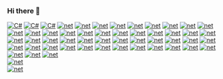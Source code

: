 ### Hi there 👋



[![C#](https://img.shields.io/badge/C-00599C?style=for-the-badge&logo=c&logoColor=white)]()
[![C#](https://img.shields.io/badge/C%2B%2B-00599C?style=for-the-badge&logo=c%2B%2B&logoColor=white)]()
[![C#](https://img.shields.io/badge/C%23-239120?style=for-the-badge&logo=c-sharp&logoColor=white)]()
[![net](https://img.shields.io/badge/.NET-5C2D91?style=for-the-badge&logo=.net&logoColor=white)]()
[![net](https://img.shields.io/badge/JavaScript-F7DF1E?style=for-the-badge&logo=javascript&logoColor=black)]()
[![net](https://img.shields.io/badge/Node.js-43853D?style=for-the-badge&logo=node.js&logoColor=white)]()
[![net](https://img.shields.io/badge/HTML-239120?style=for-the-badge&logo=html5&logoColor=white)]()
[![net](https://img.shields.io/badge/CSS-239120?&style=for-the-badge&logo=css3&logoColor=white)]()
[![net](https://img.shields.io/badge/PHP-777BB4?style=for-the-badge&logo=php&logoColor=white)]()
[![net](https://img.shields.io/badge/Dart-0175C2?style=for-the-badge&logo=dart&logoColor=white)]()
[![net](https://img.shields.io/badge/Flutter-02569B?style=for-the-badge&logo=flutter&logoColor=white)]()
[![net](https://img.shields.io/badge/MySQL-00000F?style=for-the-badge&logo=mysql&logoColor=white)]()
[![net](https://img.shields.io/badge/PostgreSQL-316192?style=for-the-badge&logo=postgresql&logoColor=white)]()
[![net](https://img.shields.io/badge/MongoDB-4EA94B?style=for-the-badge&logo=mongodb&logoColor=white)]()
[![net](https://img.shields.io/badge/Amazon_AWS-232F3E?style=for-the-badge&logo=amazon-aws&logoColor=white)]()
[![net](https://img.shields.io/badge/Microsoft_Azure-0089D6?style=for-the-badge&logo=microsoft-azure&logoColor=white)]()
[![net](https://img.shields.io/badge/Azure_DevOps-0078D7?style=for-the-badge&logo=azure-devops&logoColor=white)]()
[![net](https://img.shields.io/badge/Azure_Functions-0062AD?style=for-the-badge&logo=azure-functions&logoColor=white)]()
[![net](https://img.shields.io/badge/Digital_Ocean-0080FF?style=for-the-badge&logo=DigitalOcean&logoColor=white)]()
[![net](https://img.shields.io/badge/Oracle-F80000?style=for-the-badge&logo=oracle&logoColor=black)]()
[![net](https://img.shields.io/badge/React-20232A?style=for-the-badge&logo=react&logoColor=61DAFB)]()
[![net](https://img.shields.io/badge/Angular-DD0031?style=for-the-badge&logo=angular&logoColor=white)]()
[![net](https://img.shields.io/badge/Bootstrap-563D7C?style=for-the-badge&logo=bootstrap&logoColor=white)]()
[![net](https://img.shields.io/badge/Material--UI-0081CB?style=for-the-badge&logo=material-ui&logoColor=white)]()
[![net](https://img.shields.io/badge/jQuery-0769AD?style=for-the-badge&logo=jquery&logoColor=white)]()
[![net](https://img.shields.io/badge/Jest-323330?style=for-the-badge&logo=Jest&logoColor=white)]()
[![net](https://img.shields.io/badge/Linux-FCC624?style=for-the-badge&logo=linux&logoColor=black)]()
[![net](https://img.shields.io/badge/Java-ED8B00?style=for-the-badge&logo=openjdk&logoColor=white)]()
[![net](https://img.shields.io/badge/Shell_Script-121011?style=for-the-badge&logo=gnu-bash&logoColor=white)]()
[![net](https://img.shields.io/badge/Express.js-404D59?style=for-the-badge)]()
[![net](https://img.shields.io/badge/Kibana-005571?style=for-the-badge&logo=Kibana&logoColor=white)]()
[![net](https://img.shields.io/badge/redis-%23DD0031.svg?&style=for-the-badge&logo=redis&logoColor=white)]()
[![net](https://img.shields.io/badge/Figma-F24E1E?style=for-the-badge&logo=figma&logoColor=white)]()
[![net](https://img.shields.io/badge/Android_Studio-3DDC84?style=for-the-badge&logo=android-studio&logoColor=white)]()
[![net](https://img.shields.io/badge/Atom-66595C?style=for-the-badge&logo=Atom&logoColor=white)]()
[![net](https://img.shields.io/badge/Eclipse-2C2255?style=for-the-badge&logo=eclipse&logoColor=white)]()
[![net](https://img.shields.io/badge/Emacs-%237F5AB6.svg?&style=for-the-badge&logo=gnu-emacs&logoColor=white)]()
[![net](https://img.shields.io/badge/Notepad++-90E59A.svg?style=for-the-badge&logo=notepad%2B%2B&logoColor=black)]()
[![net](http://img.shields.io/badge/-PHPStorm-181717?style=for-the-badge&logo=phpstorm&logoColor=white)]()
[![net](https://img.shields.io/badge/sublime_text-%23575757.svg?&style=for-the-badge&logo=sublime-text&logoColor=important)]()
[![net](https://img.shields.io/badge/VIM-%2311AB00.svg?&style=for-the-badge&logo=vim&logoColor=white)]()
[![net](https://img.shields.io/badge/Visual_Studio-5C2D91?style=for-the-badge&logo=visual%20studio&logoColor=white)]()
[![net](https://img.shields.io/badge/Visual_Studio_Code-0078D4?style=for-the-badge&logo=visual%20studio%20code&logoColor=white)]()
[![net](https://img.shields.io/badge/Notion-000000?style=for-the-badge&logo=notion&logoColor=white)]()
[![net](https://img.shields.io/badge/Trello-0052CC?style=for-the-badge&logo=trello&logoColor=white)]()
[![net](https://img.shields.io/badge/Hibernate-59666C?style=for-the-badge&logo=Hibernate&logoColor=white)]()
[![net](https://img.shields.io/badge/GIT-E44C30?style=for-the-badge&logo=git&logoColor=white)]()
[![net](https://img.shields.io/badge/powershell-5391FE?style=for-the-badge&logo=powershell&logoColor=white)]()
[![net](https://img.shields.io/badge/Jira-0052CC?style=for-the-badge&logo=Jira&logoColor=white)]()
[![net](https://img.shields.io/badge/Jenkins-D24939?style=for-the-badge&logo=Jenkins&logoColor=white)]()
[![net](https://img.shields.io/badge/Elastic_Search-005571?style=for-the-badge&logo=elasticsearch&logoColor=white)]()<br>
[![net](https://github-readme-stats.vercel.app/api?username=ekamoto&theme=blue-green)]()<br>
[![net](https://github-readme-stats.vercel.app/api/top-langs/?username=ekamoto&theme=blue-green)](teste)

<!--
**ekamoto/ekamoto** is a ✨ _special_ ✨ repository because its `README.md` (this file) appears on your GitHub profile.

Here are some ideas to get you started:

- 🔭 I’m currently working on ...
- 🌱 I’m currently learning ...
- 👯 I’m looking to collaborate on ...
- 🤔 I’m looking for help with ...
- 💬 Ask me about ...
- 📫 How to reach me: ...
- 😄 Pronouns: ...
- ⚡ Fun fact: ...
-->
